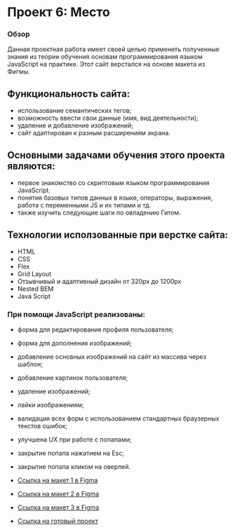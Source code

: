 # Проект 6: Место

### Обзор
Данная проектная работа имеет своей целью применить полученные знания из теории обучения основам программирования языком JavaScript на практике. Этот сайт верстался на основе макета из Фигмы. 

## Функциональность сайта: 

* использование семантических тегов;
* возможность ввести свои данные (имя, вид деятельности);
* удаление и добавление изображений; 
* сайт адаптирован к разным расширениям экрана. 

## Основными задачами обучения этого проекта являются:

* первое знакомство со скриптовым языком программирования JavaScript.
* понятия базовых типов данных в языке, операторы, выражения, работа с переменными JS и их типами и тд.
* также изучить следующие шаги по овладению Гитом. 

## Технологии исползованные при верстке сайта: 

* HTML
* CSS
* Flex
* Grid Layout
* Отзывчивый и адаптивный дизайн от 320px до 1200px
* Nested BEM
* Java Script
### При помощи JavaScript реализованы:
* форма для редактирования профиля пользователя;
* форма для дополнения изображений; 
* добавление основных изображений на сайт из массива через шаблон;
* добавление картинок пользователя;
* удаление изображений; 
* лайки изображениям; 
* валидация всех форм с использованием стандартных браузерных текстов ошибок;
* улучшена UX при работе с попапами;
* закрытие попапа нажатием на Esc;
* закрытие попапа кликом на оверлей.



* [Ссылка на макет 1 в Figma](https://www.figma.com/file/StZjf8HnoeLdiXS7dYrLAh/JavaScript.-Sprint-4)
* [Ссылка на макет 2 в Figma](https://www.figma.com/file/nlYpT4VhFiwimn2YlncrcF/JavaScript.-Sprint-5?node-id=0%3A1)
* [Ссылка на макет 3 в Figma](https://www.figma.com/file/XNaGNEZD5NEjeyJzAT4gMb/JavaScript.-Sprint-6)

* [Ссылка на готовый проект](https://aghabayova.github.io/mesto/)
